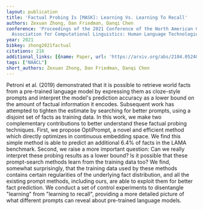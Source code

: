 ```yaml
---
layout: publication
title: 'Factual Probing Is [MASK]: Learning Vs. Learning To Recall'
authors: Zexuan Zhong, Dan Friedman, Danqi Chen
conference: 'Proceedings of the 2021 Conference of the North American Chapter of the
  Association for Computational Linguistics: Human Language Technologies'
year: 2021
bibkey: zhong2021factual
citations: 216
additional_links: [{name: Paper, url: 'https://arxiv.org/abs/2104.05240'}]
tags: ["NAACL"]
short_authors: Zexuan Zhong, Dan Friedman, Danqi Chen
---
```

Petroni et al. (2019) demonstrated that it is possible to retrieve world
facts from a pre-trained language model by expressing them as cloze-style
prompts and interpret the model's prediction accuracy as a lower bound on the
amount of factual information it encodes. Subsequent work has attempted to
tighten the estimate by searching for better prompts, using a disjoint set of
facts as training data. In this work, we make two complementary contributions
to better understand these factual probing techniques. First, we propose
OptiPrompt, a novel and efficient method which directly optimizes in continuous
embedding space. We find this simple method is able to predict an additional
6.4% of facts in the LAMA benchmark. Second, we raise a more important
question: Can we really interpret these probing results as a lower bound? Is it
possible that these prompt-search methods learn from the training data too? We
find, somewhat surprisingly, that the training data used by these methods
contains certain regularities of the underlying fact distribution, and all the
existing prompt methods, including ours, are able to exploit them for better
fact prediction. We conduct a set of control experiments to disentangle
"learning" from "learning to recall", providing a more detailed picture of what
different prompts can reveal about pre-trained language models.